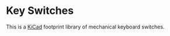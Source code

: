 # Key Switches

This is a [KiCad](https://www.kicad.org/) footprint library of mechanical keyboard switches.
